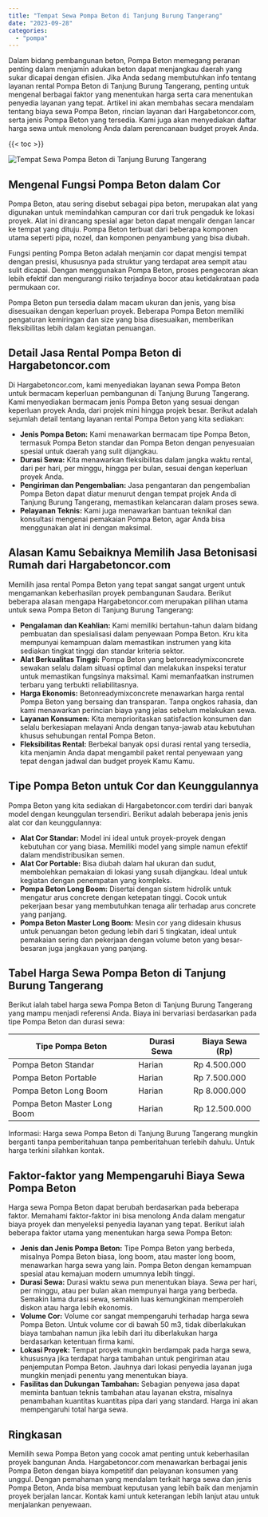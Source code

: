 ```yaml
---
title: "Tempat Sewa Pompa Beton di Tanjung Burung Tangerang"
date: "2023-09-28"
categories: 
  - "pompa"
---
```




Dalam bidang pembangunan beton, Pompa Beton memegang peranan penting dalam menjamin adukan beton dapat menjangkau daerah yang sukar dicapai dengan efisien. Jika Anda sedang membutuhkan info tentang layanan rental Pompa Beton di Tanjung Burung Tangerang, penting untuk mengenal berbagai faktor yang menentukan harga serta cara menentukan penyedia layanan yang tepat. Artikel ini akan membahas secara mendalam tentang biaya sewa Pompa Beton, rincian layanan dari Hargabetoncor.com, serta jenis Pompa Beton yang tersedia. Kami juga akan menyediakan daftar harga sewa untuk menolong Anda dalam perencanaan budget proyek Anda.

{{< toc >}}

![Tempat Sewa Pompa Beton di Tanjung Burung Tangerang](https://hargareadymixid.github.io/pompa/concrete-pump%20(23).png)

## Mengenal Fungsi Pompa Beton dalam Cor

Pompa Beton, atau sering disebut sebagai pipa beton, merupakan alat yang digunakan untuk memindahkan campuran cor dari truk pengaduk ke lokasi proyek. Alat ini dirancang spesial agar beton dapat mengalir dengan lancar ke tempat yang dituju. Pompa Beton terbuat dari beberapa komponen utama seperti pipa, nozel, dan komponen penyambung yang bisa diubah.

Fungsi penting Pompa Beton adalah menjamin cor dapat mengisi tempat dengan presisi, khususnya pada struktur yang terdapat area sempit atau sulit dicapai. Dengan menggunakan Pompa Beton, proses pengecoran akan lebih efektif dan mengurangi risiko terjadinya bocor atau ketidakrataan pada permukaan cor.

Pompa Beton pun tersedia dalam macam ukuran dan jenis, yang bisa disesuaikan dengan keperluan proyek. Beberapa Pompa Beton memiliki pengaturan kemiringan dan size yang bisa disesuaikan, memberikan fleksibilitas lebih dalam kegiatan penuangan.

## Detail Jasa Rental Pompa Beton di Hargabetoncor.com

Di Hargabetoncor.com, kami menyediakan layanan sewa Pompa Beton untuk bermacam keperluan pembangunan di Tanjung Burung Tangerang. Kami menyediakan bermacam jenis Pompa Beton yang sesuai dengan keperluan proyek Anda, dari projek mini hingga projek besar. Berikut adalah sejumlah detail tentang layanan rental Pompa Beton yang kita sediakan:

- **Jenis Pompa Beton:** Kami menawarkan bermacam tipe Pompa Beton, termasuk Pompa Beton standar dan Pompa Beton dengan penyesuaian spesial untuk daerah yang sulit dijangkau.
- **Durasi Sewa:** Kita menawarkan fleksibilitas dalam jangka waktu rental, dari per hari, per minggu, hingga per bulan, sesuai dengan keperluan proyek Anda.
- **Pengiriman dan Pengembalian:** Jasa pengantaran dan pengembalian Pompa Beton dapat diatur menurut dengan tempat projek Anda di Tanjung Burung Tangerang, memastikan kelancaran dalam proses sewa.
- **Pelayanan Teknis:** Kami juga menawarkan bantuan teknikal dan konsultasi mengenai pemakaian Pompa Beton, agar Anda bisa menggunakan alat ini dengan maksimal.

## Alasan Kamu Sebaiknya Memilih Jasa Betonisasi Rumah dari Hargabetoncor.com

Memilih jasa rental Pompa Beton yang tepat sangat sangat urgent untuk mengamankan keberhasilan proyek pembangunan Saudara. Berikut beberapa alasan mengapa Hargabetoncor.com merupakan pilihan utama untuk sewa Pompa Beton di Tanjung Burung Tangerang:

- **Pengalaman dan Keahlian:** Kami memiliki bertahun-tahun dalam bidang pembuatan dan spesialisasi dalam penyewaan Pompa Beton. Kru kita mempunyai kemampuan dalam memastikan instrumen yang kita sediakan tingkat tinggi dan standar kriteria sektor.
- **Alat Berkualitas Tinggi:** Pompa Beton yang betonreadymixconcrete sewakan selalu dalam situasi optimal dan melakukan inspeksi teratur untuk memastikan fungsinya maksimal. Kami memanfaatkan instrumen terbaru yang terbukti reliabilitasnya.
- **Harga Ekonomis:** Betonreadymixconcrete menawarkan harga rental Pompa Beton yang bersaing dan transparan. Tanpa ongkos rahasia, dan kami menawarkan perincian biaya yang jelas sebelum melakukan sewa.
- **Layanan Konsumen:** Kita memprioritaskan satisfaction konsumen dan selalu berkesiapan melayani Anda dengan tanya-jawab atau kebutuhan khusus sehubungan rental Pompa Beton.
- **Fleksibilitas Rental:** Berbekal banyak opsi durasi rental yang tersedia, kita menjamin Anda dapat mengambil paket rental penyewaan yang tepat dengan jadwal dan budget proyek Kamu Kamu.

## Tipe Pompa Beton untuk Cor dan Keunggulannya

Pompa Beton yang kita sediakan di Hargabetoncor.com terdiri dari banyak model dengan keunggulan tersendiri. Berikut adalah beberapa jenis jenis alat cor dan keunggulannya:

- **Alat Cor Standar:** Model ini ideal untuk proyek-proyek dengan kebutuhan cor yang biasa. Memiliki model yang simple namun efektif dalam mendistribusikan semen.
- **Alat Cor Portable:** Bisa diubah dalam hal ukuran dan sudut, membolehkan pemakaian di lokasi yang susah dijangkau. Ideal untuk kegiatan dengan penempatan yang kompleks.
- **Pompa Beton Long Boom:** Disertai dengan sistem hidrolik untuk mengatur arus concrete dengan ketepatan tinggi. Cocok untuk pekerjaan besar yang membutuhkan tenaga alir terhadap arus concrete yang panjang.
- **Pompa Beton Master Long Boom:** Mesin cor yang didesain khusus untuk penuangan beton gedung lebih dari 5 tingkatan, ideal untuk pemakaian sering dan pekerjaan dengan volume beton yang besar-besaran juga jangkauan yang panjang.

## Tabel Harga Sewa Pompa Beton di Tanjung Burung Tangerang

Berikut ialah tabel harga sewa Pompa Beton di Tanjung Burung Tangerang yang mampu menjadi referensi Anda. Biaya ini bervariasi berdasarkan pada tipe Pompa Beton dan durasi sewa:

| Tipe Pompa Beton | Durasi Sewa | Biaya Sewa (Rp) |
| --- | --- | --- |
| Pompa Beton Standar | Harian | Rp 4.500.000 |
| Pompa Beton Portable | Harian | Rp 7.500.000 |
| Pompa Beton Long Boom | Harian | Rp 8.000.000 |
| Pompa Beton Master Long Boom | Harian | Rp 12.500.000 |

Informasi: Harga sewa Pompa Beton di Tanjung Burung Tangerang mungkin berganti tanpa pemberitahuan tanpa pemberitahuan terlebih dahulu. Untuk harga terkini silahkan kontak.

## Faktor-faktor yang Mempengaruhi Biaya Sewa Pompa Beton

Harga sewa Pompa Beton dapat berubah berdasarkan pada beberapa faktor. Memahami faktor-faktor ini bisa menolong Anda dalam mengatur biaya proyek dan menyeleksi penyedia layanan yang tepat. Berikut ialah beberapa faktor utama yang menentukan harga sewa Pompa Beton:

- **Jenis dan Jenis Pompa Beton:** Tipe Pompa Beton yang berbeda, misalnya Pompa Beton biasa, long boom, atau master long boom, menawarkan harga sewa yang lain. Pompa Beton dengan kemampuan spesial atau kemajuan modern umumnya lebih tinggi.
- **Durasi Sewa:** Durasi waktu sewa pun menentukan biaya. Sewa per hari, per minggu, atau per bulan akan mempunyai harga yang berbeda. Semakin lama durasi sewa, semakin luas kemungkinan memperoleh diskon atau harga lebih ekonomis.
- **Volume Cor:** Volume cor sangat mempengaruhi terhadap harga sewa Pompa Beton. Untuk volume cor di bawah 50 m3, tidak diberlakukan biaya tambahan namun jika lebih dari itu diberlakukan harga berdasarkan ketentuan firma kami.
- **Lokasi Proyek:** Tempat proyek mungkin berdampak pada harga sewa, khususnya jika terdapat harga tambahan untuk pengiriman atau penjemputan Pompa Beton. Jauhnya dari lokasi penyedia layanan juga mungkin menjadi penentu yang menentukan biaya.
- **Fasilitas dan Dukungan Tambahan:** Sebagian penyewa jasa dapat meminta bantuan teknis tambahan atau layanan ekstra, misalnya penambahan kuantitas kuantitas pipa dari yang standard. Harga ini akan mempengaruhi total harga sewa.

## Ringkasan

Memilih sewa Pompa Beton yang cocok amat penting untuk keberhasilan proyek bangunan Anda. Hargabetoncor.com menawarkan berbagai jenis Pompa Beton dengan biaya kompetitif dan pelayanan konsumen yang unggul. Dengan pemahaman yang mendalam terkait harga sewa dan jenis Pompa Beton, Anda bisa membuat keputusan yang lebih baik dan menjamin proyek berjalan lancar. Kontak kami untuk keterangan lebih lanjut atau untuk menjalankan penyewaan.
